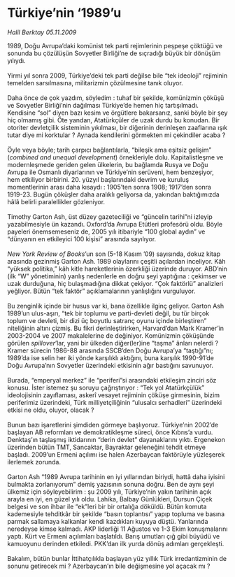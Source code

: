 # Türkiye’nin ‘1989’u

*Halil Berktay 05.11.2009*

<div class="taraf_structure_2col_1zq">
<div class="margen_n">



 <p>1989, Doğu Avrupa’daki komünist tek parti rejimlerinin peşpeşe çöktüğü ve sonunda bu çözülüşün Sovyetler Birliği’ne de sıçradığı büyük bir dönüşüm yılıydı. <br/><br/>Yirmi yıl sonra 2009, Türkiye’deki tek parti değilse bile “tek ideoloji” rejiminin temelden sarsılmasına, militarizmin çözülmesine tanık oluyor. <br/><br/>Daha önce de çok yazdım, söyledim : tuhaf bir şekilde, komünizmin çöküşü ve Sovyetler Birliği’nin dağılması Türkiye’de hemen hiç tartışılmadı. Kendisine “sol” diyen bazı kesim ve örgütlere bakarsanız, sanki böyle bir şey hiç olmamış gibi. Öte yandan, Atatürkçüler de uzak durdu bu konudan. Bir otoriter devletçilik sisteminin yıkılması, bir diğerinin derinleşen zaaflarına ışık tutar diye mi korktular ? Aynada kendilerini görmekten mi çekindiler acaba ? <br/><br/>Öyle veya böyle; tarih çarpıcı bağlantılarla, “bileşik ama eşitsiz gelişim” (<i>combined and unequal development</i>) örnekleriyle dolu. Kapitalistleşme ve modernleşmede geriden gelen ülkelerin, bu bağlamda Rusya ve Doğu Avrupa ile Osmanlı diyarlarının ve Türkiye’nin serüveni, hem benzeşiyor, hem etkiliyor birbirini. 20. yüzyıl başlarındaki devrim ve kuruluş momentlerinin arası daha kısaydı : 1905’ten sonra 1908; 1917’den sonra 1919-23. Bugün çöküşler daha aralıklı geliyorsa da, yakından baktığımızda hâlâ belirli paralellikler gözleniyor. <br/><br/>Timothy Garton Ash, üst düzey gazeteciliği ve “güncelin tarihi”ni izleyip yazabilmesiyle ün kazandı. Oxford’da Avrupa Etütleri profesörü oldu. Böyle payeleri önemsemeseniz de, 2005 yılı itibariyle “100 global aydın” ve “dünyanın en etkileyici 100 kişisi” arasında sayılıyor.<i> <br/><br/>New York Review of Books</i>’un son (5-18 Kasım ’09) sayısında, dokuz kitap arasında gezinmiş Garton Ash. 1989 olaylarını çeşitli açılardan inceliyor. Kâh “yüksek politika,” kâh kitle hareketlerinin özerkliği üzerinde duruyor. ABD’nin (ilk “W” yönetiminin) yanlış nedenlerle en doğru şeyi yaptığına : çekimser ve uzak durduğuna, hiç bulaşmadığına dikkat çekiyor. “Çok faktörlü” analizleri yeğliyor. Bütün “tek faktör” açıklamalarının yanlışlığını vurguluyor. <br/><br/>Bu zenginlik içinde bir husus var ki, bana özellikle ilginç geliyor. Garton Ash 1989’un ulus-aşırı, “tek bir toplumu ve parti-devleti değil, bu tür birçok toplum ve devleti, bir dizi üç boyutlu satranç oyunu içinde birleştiren” niteliğinin altını çizmiş. Bu fikri derinleştirirken, Harvard’dan Mark Kramer’in 2003-2004 ve 2007 makalelerine de değiniyor. Komünizmin çöküşünde görülen <i>spillover</i>’lar, yani bir ülkeden diğer(ler)ine “taşma” ânları nelerdi ? Kramer sürecin 1986-88 arasında SSCB’den Doğu Avrupa’ya “taştığı”nı; 1989’da ise selin her iki yönde karşılıklı aktığını, buna karşılık 1990-91’de Doğu Avrupa’nın Sovyetler üzerindeki etkisinin ağır bastığını savunuyor. <br/><br/>Burada, “emperyal merkez” ile “periferi”si arasındaki etkileşim zinciri söz konusu. İster istemez şu soruyu çağrıştırıyor : “Tek yol Atatürkçülük” ideolojisinin zayıflaması, askerî vesayet rejiminin çöküşe girmesinin, bizim periferimiz üzerindeki, Türk milliyetçiliğinin “ulusalcı serhadleri” üzerindeki etkisi ne oldu, oluyor, olacak ? <br/><br/>Bunun bazı işaretlerini şimdiden görmeye başlıyoruz. Türkiye’nin 2002’de başlayan AB reformları ve demokratikleşme süreci, önce Kıbrıs’a vurdu. Denktaş’ın taşlaşmış iktidarının “derin devlet” dayanaklarını yıktı. Ergenekon üzerinden bütün TMT, Sancaktar, Bayraktar geleneğini tehdit etmeye başladı. 2009’un Ermeni açılımı ise halen Azerbaycan faktörüyle yüzleşerek ilerlemek zorunda. <br/><br/>Garton Ash “1989 Avrupa tarihinin en iyi yıllarından biriydi, hattâ daha iyisini bulmakta zorlanıyorum” demiş yazısının sonuna doğru. Ben de aynı şeyi ülkemiz için söyleyebilirim : şu 2009 yılı, Türkiye’nin yakın tarihinin açık arayla en iyi, en güzel yılı oldu. Lahika, Balbay Günlükleri, Dursun Çiçek belgesi ve son ihbar ile “ek”leri bir bir ortalığa döküldü. Bütün komuta kademesiyle tehditkâr bir şekilde “basın toplantısı” yapıp topluma ve basına parmak sallamaya kalkanlar kendi kazdıkları kuyuya düştü. Yanlarında neredeyse kimse kalmadı. AKP liderliği 11 Ağustos ve 1-3 Ekim konuşmalarını yaptı. Kürt ve Ermeni açılımları başlatıldı. Barış umutları çığ gibi büyüdü ve kamuoyunu derinden etkiledi. PKK’dan ilk yurda dönüş adımları gerçekleşti. <br/><br/>Bakalım, bütün bunlar İttihatçılıkla başlayan yüz yıllık Türk irredantizminin de sonunu getirecek mi ? Azerbaycan’ın bile değişmesine yol açacak mı ? </p>
<br/>
<br/>
<br/>



<br/>


<div id="taraf_not">
</div>

</div>


</div>
